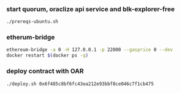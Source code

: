 ### start quorum, oraclize api service and blk-explorer-free
```bash
./prereqs-ubuntu.sh
```

### etherum-bridge
```bash
ethereum-bridge -a 0 -H 127.0.0.1 -p 22000 --gasprice 0 --dev
docker restart $(docker ps -q)
```

### deploy contract with OAR
```bash
./deploy.sh 0x6f485c8bf6fc43ea212e93bbf8ce046c7f1cb475
```

